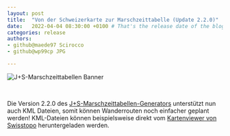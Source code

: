 ```yaml
---
layout: post 
title:  "Von der Schweizerkarte zur Marschzeittabelle (Update 2.2.0)"
date:   2022-04-04 08:30:00 +0100 # That's the release date of the blog entry 
categories: release 
authors:
- github@maede97 Scirocco
- github@wp99cp JPG

---
```


![J+S-Marschzeittabellen Banner](https://github.com/cevi/automatic_walk-time_tables/raw/master/docs/imgs/Claim.png)

<br>

Die Version 2.2.0 des [J+S-Marschzeittabellen-Generators](https://map.cevi.tools) unterstützt nun auch KML Dateien, somit
können Wanderrouten noch einfacher geplant werden! KML-Dateien können beispielsweise direkt
vom [Kartenviewer von Swisstopo](https://map.geo.admin.ch) heruntergeladen werden.
